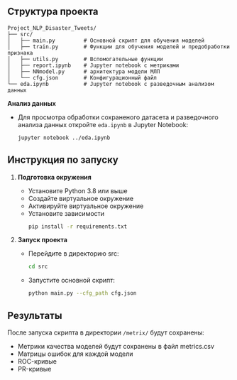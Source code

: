 ## Структура проекта
```
Project_NLP_Disaster_Tweets/
├── src/
│   ├── main.py         # Основной скрипт для обучения моделей
│   ├── train.py        # Функции для обучения моделей и предобработки признака
│   ├── utils.py        # Вспомогательные функции
│   ├── report.ipynb    # Jupyter notebook с метриками
│   ├── NNmodel.py      # архитектура модели МЛП
│   └── cfg.json        # Конфигурационный файл
└── eda.ipynb           # Jupyter notebook с разведочным анализом данных
```

**Анализ данных**
   - Для просмотра обработки сохраненого датасета и разведочного анализа данных откройте `eda.ipynb` в Jupyter Notebook:
     ```bash
     jupyter notebook ../eda.ipynb
     ```

## Инструкция по запуску

1. **Подготовка окружения**
   - Установите Python 3.8 или выше
   - Создайте виртуальное окружение
   - Активируйте виртуальное окружение
   - Установите зависимости
     ```bash
     pip install -r requirements.txt
     ```

2. **Запуск проекта**
   - Перейдите в директорию src:
     ```bash
     cd src
     ```
   - Запустите основной скрипт:
     ```bash
     python main.py --cfg_path cfg.json
     ```

## Результаты
После запуска скрипта в директории `/metrix/` будут сохранены:
- Метрики качества моделей будут сохранены в файл metrics.csv
- Матрицы ошибок для каждой модели
- ROC-кривые
- PR-кривые


